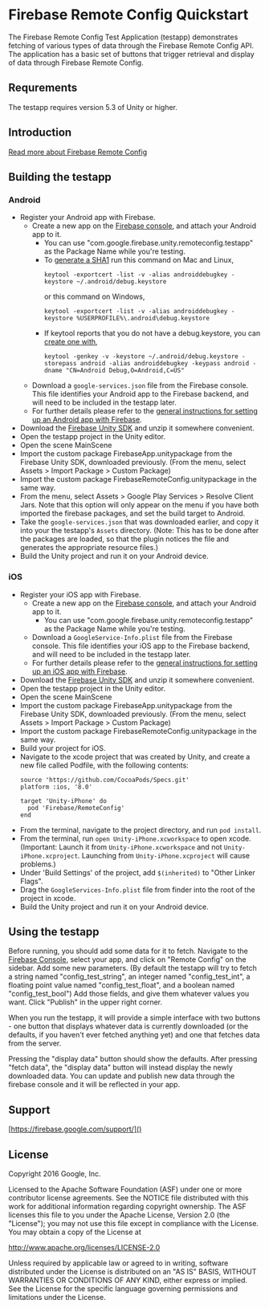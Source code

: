 # Firebase Remote Config Quickstart

The Firebase Remote Config Test Application (testapp) demonstrates fetching of
various types of data through the Firebase Remote Config API.  The application
has a basic set of buttons that trigger retrieval and display of data through
Firebase Remote Config.


## Requrements

The testapp requires version 5.3 of Unity or higher.


## Introduction

[Read more about Firebase Remote Config](https://firebase.google.com/docs/remote-config/)


## Building the testapp

### Android

  - Register your Android app with Firebase.
    - Create a new app on the [Firebase
      console](https://firebase.google.com/console/), and attach your Android
      app to it.
      - You can use "com.google.firebase.unity.remoteconfig.testapp" as the Package Name
        while you're testing.
      - To [generate a SHA1](https://developers.google.com/android/guides/client-auth)
        run this command on Mac and Linux,
        ```
        keytool -exportcert -list -v -alias androiddebugkey -keystore ~/.android/debug.keystore
        ```
        or this command on Windows,
        ```
        keytool -exportcert -list -v -alias androiddebugkey -keystore %USERPROFILE%\.android\debug.keystore
        ```
      - If keytool reports that you do not have a debug.keystore, you can
        [create one with](http://developer.android.com/tools/publishing/app-signing.html#signing-manually),
        ```
        keytool -genkey -v -keystore ~/.android/debug.keystore -storepass android -alias androiddebugkey -keypass android -dname "CN=Android Debug,O=Android,C=US"
        ```
    - Download a `google-services.json` file from the Firebase console.
      This file identifies your Android app to the Firebase backend, and will
      need to be included in the testapp later.
    - For further details please refer to the [general
      instructions for setting up an Android app with
      Firebase](https://firebase.google.com/docs/android/setup).
  - Download the [Firebase Unity SDK](https://dev-partners.googlesource.com/unity-firebase/+archive/zip.tar.gz)
    and unzip it somewhere convenient.
  - Open the testapp project in the Unity editor.
  - Open the scene MainScene
  - Import the custom package FirebaseApp.unitypackage from the Firebase
    Unity SDK, downloaded previously.  (From the menu, select
    Assets > Import Package > Custom Package)
  - Import the custom package FirebaseRemoteConfig.unitypackage in the same way.
  - From the menu, select Assets > Google Play Services > Resolve Client Jars.
    Note that this option will only appear on the menu if you have both
    imported the firebase packages, and set the build target to Android.
  - Take the `google-services.json` that was downloaded earlier, and copy it
    into your the testapp's `Assets` directory.
    (Note: This has to be done after the packages are loaded, so that the plugin
    notices the file and generates the appropriate resource files.)
  - Build the Unity project and run it on your Android device.


### iOS

  - Register your iOS app with Firebase.
    - Create a new app on the [Firebase
      console](https://firebase.google.com/console/), and attach your Android
      app to it.
      - You can use "com.google.firebase.unity.remoteconfig.testapp" as the Package Name
        while you're testing.
    - Download a `GoogleService-Info.plist` file from the Firebase console.
      This file identifies your iOS app to the Firebase backend, and will
      need to be included in the testapp later.
    - For further details please refer to the [general instructions for setting
      up an iOS app with Firebase](https://firebase.google.com/docs/ios/setup).
  - Download the [Firebase Unity SDK](https://dev-partners.googlesource.com/unity-firebase/+archive/zip.tar.gz)
    and unzip it somewhere convenient.
  - Open the testapp project in the Unity editor.
  - Open the scene MainScene
  - Import the custom package FirebaseApp.unitypackage from the Firebase
    Unity SDK, downloaded previously.  (From the menu, select
    Assets > Import Package > Custom Package)
  - Import the custom package FirebaseRemoteConfig.unitypackage in the same way.
  - Build your project for iOS.
  - Navigate to the xcode project that was created by Unity, and create a new
    file called Podfile, with the following contents:
    ```
    source 'https://github.com/CocoaPods/Specs.git'
    platform :ios, '8.0'

    target 'Unity-iPhone' do
      pod 'Firebase/RemoteConfig'
    end
    ```
  - From the terminal, navigate to the project directory, and run `pod install`.
  - From the terminal, run `open Unity-iPhone.xcworkspace` to open xcode.
    (Important: Launch it from `Unity-iPhone.xcworkspace` and not
    `Unity-iPhone.xcproject`.  Launching from `Unity-iPhone.xcproject` will
    cause problems.)
  - Under 'Build Settings' of the project, add `$(inherited)` to "Other Linker
    Flags".
  - Drag the `GoogleServices-Info.plist` file from finder into the root of the
    project in xcode.
  - Build the Unity project and run it on your Android device.


## Using the testapp

Before running, you should add some data for it to fetch.  Navigate to the
[Firebase Console](https://console.firebase.google.com), select your app, and
click on "Remote Config" on the sidebar.  Add some new parameters.  (By default
the testapp will try to fetch a string named "config_test_string", an integer
named "config_test_int", a floating point value named "config_test_float", and
a boolean named "config_test_bool")  Add those fields, and give them whatever
values you want.  Click "Publish" in the upper right corner.

When you run the testapp, it will provide a simple interface with two buttons -
one button that displays whatever data is currently downloaded (or the defaults,
if you haven't ever fetched anything yet) and one that fetches data from the
server.

Pressing the "display data" button should show the defaults.  After pressing
"fetch data", the "display data" button will instead display the newly
downloaded data.  You can update and publish new data through the firebase
console and it will be reflected in your app.


## Support

[https://firebase.google.com/support/]()


## License

Copyright 2016 Google, Inc.

Licensed to the Apache Software Foundation (ASF) under one or more contributor
license agreements.  See the NOTICE file distributed with this work for
additional information regarding copyright ownership.  The ASF licenses this
file to you under the Apache License, Version 2.0 (the "License"); you may not
use this file except in compliance with the License.  You may obtain a copy of
the License at

  http://www.apache.org/licenses/LICENSE-2.0

Unless required by applicable law or agreed to in writing, software
distributed under the License is distributed on an "AS IS" BASIS, WITHOUT
WARRANTIES OR CONDITIONS OF ANY KIND, either express or implied.  See the
License for the specific language governing permissions and limitations under
the License.

